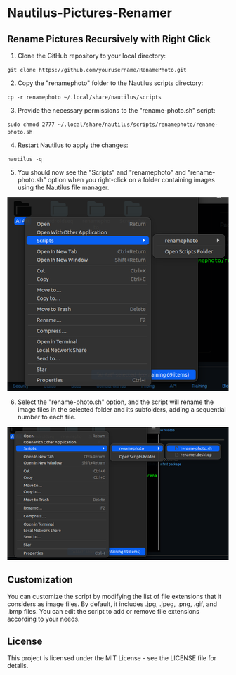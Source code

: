 # Nautilus-Pictures-Renamer

## Rename Pictures Recursively with Right Click

1. Clone the GitHub repository to your local directory:
   
`git clone https://github.com/yourusername/RenamePhoto.git`

2. Copy the "renamephoto" folder to the Nautilus scripts directory:

`cp -r renamephoto ~/.local/share/nautilus/scripts`

3. Provide the necessary permissions to the "rename-photo.sh" script:

`sudo chmod 2777 ~/.local/share/nautilus/scripts/renamephoto/rename-photo.sh`

4. Restart Nautilus to apply the changes:

`nautilus -q`

5. You should now see the "Scripts" and "renamephoto" and "rename-photo.sh" option when you right-click on a folder containing images using the Nautilus file manager.

![img](img/6.png)

6. Select the "rename-photo.sh" option, and the script will rename the image files in the selected folder and its subfolders, adding a sequential number to each file.

![img](img/7.png)

## Customization

You can customize the script by modifying the list of file extensions that it considers as image files. By default, it includes .jpg, .jpeg, .png, .gif, and .bmp files. You can edit the script to add or remove file extensions according to your needs.

## License

This project is licensed under the MIT License - see the LICENSE file for details.


